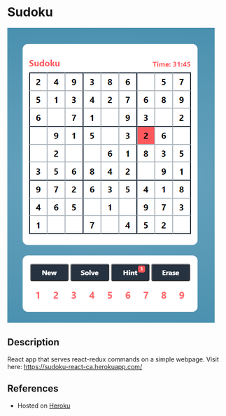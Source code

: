 # Sudoku 

![Sudoku Image](./public/example.png)


## Description 
React app that serves react-redux commands on a simple webpage. 
Visit here: https://sudoku-react-ca.herokuapp.com/

## References 
- Hosted on [Heroku](https://www.heroku.com/)


